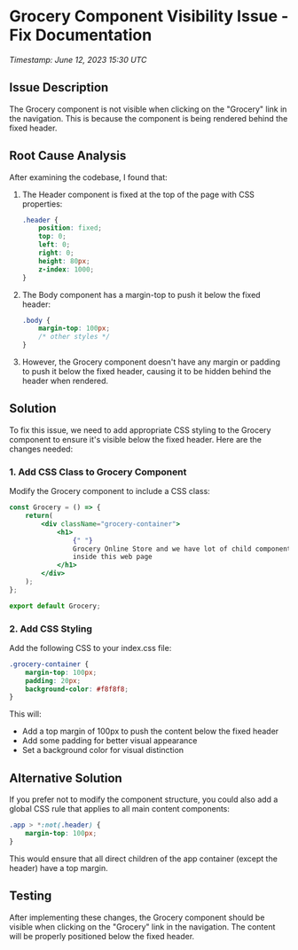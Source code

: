 # Grocery Component Visibility Issue - Fix Documentation
*Timestamp: June 12, 2023 15:30 UTC*

## Issue Description
The Grocery component is not visible when clicking on the "Grocery" link in the navigation. This is because the component is being rendered behind the fixed header.

## Root Cause Analysis
After examining the codebase, I found that:

1. The Header component is fixed at the top of the page with CSS properties:
   ```css
   .header {
       position: fixed;
       top: 0;
       left: 0;
       right: 0;
       height: 80px;
       z-index: 1000;
   }
   ```

2. The Body component has a margin-top to push it below the fixed header:
   ```css
   .body {
       margin-top: 100px;
       /* other styles */
   }
   ```

3. However, the Grocery component doesn't have any margin or padding to push it below the fixed header, causing it to be hidden behind the header when rendered.

## Solution
To fix this issue, we need to add appropriate CSS styling to the Grocery component to ensure it's visible below the fixed header. Here are the changes needed:

### 1. Add CSS Class to Grocery Component
Modify the Grocery component to include a CSS class:

```jsx
const Grocery = () => {
    return(
        <div className="grocery-container">
            <h1>
                {" "}
                Grocery Online Store and we have lot of child components
                inside this web page
            </h1>
        </div>
    );
};

export default Grocery;
```

### 2. Add CSS Styling
Add the following CSS to your index.css file:

```css
.grocery-container {
    margin-top: 100px;
    padding: 20px;
    background-color: #f8f8f8;
}
```

This will:
- Add a top margin of 100px to push the content below the fixed header
- Add some padding for better visual appearance
- Set a background color for visual distinction

## Alternative Solution
If you prefer not to modify the component structure, you could also add a global CSS rule that applies to all main content components:

```css
.app > *:not(.header) {
    margin-top: 100px;
}
```

This would ensure that all direct children of the app container (except the header) have a top margin.

## Testing
After implementing these changes, the Grocery component should be visible when clicking on the "Grocery" link in the navigation. The content will be properly positioned below the fixed header.
